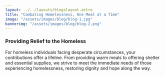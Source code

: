 ```yaml
---
layout: ../../layouts/blogslayout.astro
title: "Combating Homelessness, One Meal at a Time"
image: "/assets/images/blog/blog-1.jpg"
bannerimg: "/assets/images/blog/blog-2.png"
---
```


### Providing Relief to the Homeless

For homeless individuals facing desperate circumstances, your contributions offer a lifeline. From providing warm meals to offering shelter and essential supplies, we strive to meet the immediate needs of those experiencing homelessness, restoring dignity and hope along the way.
